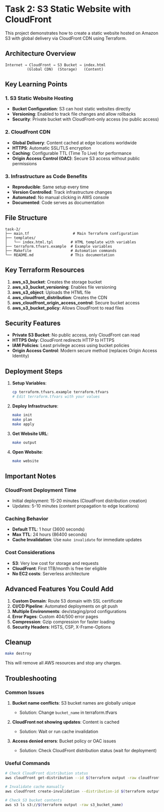 # Task 2: S3 Static Website with CloudFront

This project demonstrates how to create a static website hosted on Amazon S3 with global delivery via CloudFront CDN using Terraform.

## Architecture Overview

```
Internet → CloudFront → S3 Bucket → index.html
          (Global CDN)  (Storage)   (Content)
```

## Key Learning Points

### 1. S3 Static Website Hosting
- **Bucket Configuration**: S3 can host static websites directly
- **Versioning**: Enabled to track file changes and allow rollbacks
- **Security**: Private bucket with CloudFront-only access (no public access)

### 2. CloudFront CDN
- **Global Delivery**: Content cached at edge locations worldwide
- **HTTPS**: Automatic SSL/TLS encryption
- **Caching**: Configurable TTL (Time To Live) for performance
- **Origin Access Control (OAC)**: Secure S3 access without public permissions

### 3. Infrastructure as Code Benefits
- **Reproducible**: Same setup every time
- **Version Controlled**: Track infrastructure changes
- **Automated**: No manual clicking in AWS console
- **Documented**: Code serves as documentation

## File Structure

```
task-2/
├── main.tf                    # Main Terraform configuration
├── templates/
│   └── index.html.tpl        # HTML template with variables
├── terraform.tfvars.example  # Example variables
├── Makefile                  # Automation commands
└── README.md                 # This documentation
```

## Key Terraform Resources

1. **aws_s3_bucket**: Creates the storage bucket
2. **aws_s3_bucket_versioning**: Enables file versioning
3. **aws_s3_object**: Uploads the HTML file
4. **aws_cloudfront_distribution**: Creates the CDN
5. **aws_cloudfront_origin_access_control**: Secure bucket access
6. **aws_s3_bucket_policy**: Allows CloudFront to read files

## Security Features

- **Private S3 Bucket**: No public access, only CloudFront can read
- **HTTPS Only**: CloudFront redirects HTTP to HTTPS
- **IAM Policies**: Least privilege access using bucket policies
- **Origin Access Control**: Modern secure method (replaces Origin Access Identity)

## Deployment Steps

1. **Setup Variables**:
   ```bash
   cp terraform.tfvars.example terraform.tfvars
   # Edit terraform.tfvars with your values
   ```

2. **Deploy Infrastructure**:
   ```bash
   make init
   make plan
   make apply
   ```

3. **Get Website URL**:
   ```bash
   make output
   ```

4. **Open Website**:
   ```bash
   make website
   ```

## Important Notes

### CloudFront Deployment Time
- Initial deployment: 15-20 minutes (CloudFront distribution creation)
- Updates: 5-10 minutes (content propagation to edge locations)

### Caching Behavior
- **Default TTL**: 1 hour (3600 seconds)
- **Max TTL**: 24 hours (86400 seconds)
- **Cache Invalidation**: Use `make invalidate` for immediate updates

### Cost Considerations
- **S3**: Very low cost for storage and requests
- **CloudFront**: First 1TB/month is free tier eligible
- **No EC2 costs**: Serverless architecture

## Advanced Features You Could Add

1. **Custom Domain**: Route 53 domain with SSL certificate
2. **CI/CD Pipeline**: Automated deployments on git push
3. **Multiple Environments**: dev/staging/prod configurations
4. **Error Pages**: Custom 404/500 error pages
5. **Compression**: Gzip compression for faster loading
6. **Security Headers**: HSTS, CSP, X-Frame-Options

## Cleanup

```bash
make destroy
```

This will remove all AWS resources and stop any charges.

## Troubleshooting

### Common Issues

1. **Bucket name conflicts**: S3 bucket names are globally unique
   - Solution: Change `bucket_name` in terraform.tfvars

2. **CloudFront not showing updates**: Content is cached
   - Solution: Wait or run cache invalidation

3. **Access denied errors**: Bucket policy or OAC issues
   - Solution: Check CloudFront distribution status (wait for deployment)

### Useful Commands

```bash
# Check CloudFront distribution status
aws cloudfront get-distribution --id $(terraform output -raw cloudfront_distribution_id)

# Invalidate cache manually
aws cloudfront create-invalidation --distribution-id $(terraform output -raw cloudfront_distribution_id) --paths "/*"

# Check S3 bucket contents
aws s3 ls s3://$(terraform output -raw s3_bucket_name)
```